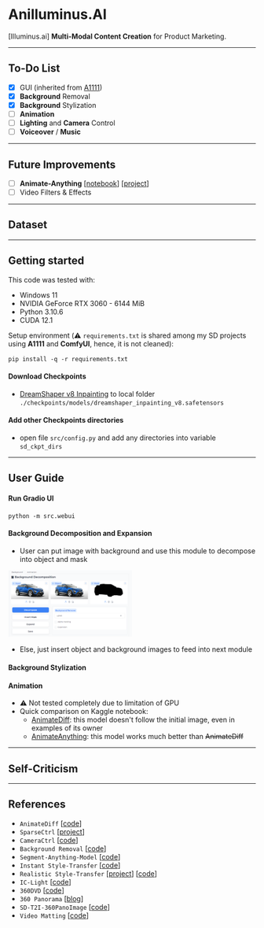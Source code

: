 # Anilluminus.AI
[Illuminus.ai] **Multi-Modal Content Creation** for Product Marketing.

--------------------------
## To-Do List

- [x] GUI (inherited from [A1111](https://github.com/AUTOMATIC1111/stable-diffusion-webui))
- [x] **Background** Removal
- [x] **Background** Stylization
- [ ] **Animation**
- [ ] **Lighting** and **Camera** Control
- [ ] **Voiceover** / **Music**

--------------------------
## Future Improvements

- [ ] **Animate-Anything** [[notebook](https://www.kaggle.com/code/mrriandmstique/animate-anything-demo/notebook)] [[project](https://github.com/alibaba/animate-anything)]
- [ ] Video Filters & Effects

--------------------------
## Dataset

--------------------------
## Getting started

This code was tested with:

* Windows 11
* NVIDIA GeForce RTX 3060 - 6144 MiB
* Python 3.10.6
* CUDA 12.1

Setup environment (⚠️ `requirements.txt` is shared among my SD projects using **A1111** and **ComfyUI**, hence, it is not cleaned):

```shell
pip install -q -r requirements.txt
```

#### Download **Checkpoints**
- [DreamShaper v8 Inpainting](https://civitai.com/models/4384) to local folder `./checkpoints/models/dreamshaper_inpainting_v8.safetensors`

#### Add other **Checkpoints** directories
- open file `src/config.py` and add any directories into variable `sd_ckpt_dirs`

--------------------------
## User Guide

#### Run **Gradio UI**
```shell
python -m src.webui
```

#### Background Decomposition and Expansion
- User can put image with background and use this module to decompose into object and mask

<img class="center" alt="teaser" src="assets/rembg_example.png" width="50%" class="center"/>

- Else, just insert object and background images to feed into next module


#### Background Stylization


#### Animation 
- ⚠️ Not tested completely due to limitation of GPU
- Quick comparison on Kaggle notebook: 
    - [AnimateDiff](https://www.kaggle.com/code/mrriandmstique/ani-mate-diff-demo): this model doesn't follow the initial image, even in examples of its owner
    - [AnimateAnything](https://www.kaggle.com/code/mrriandmstique/animate-anything-demo): this model works much better than ~~AnimateDiff~~

--------------------------
## Self-Criticism

--------------------------
## References
- `AnimateDiff` [[code](https://github.com/guoyww/AnimateDiff)]
- `SparseCtrl` [[project](https://guoyww.github.io/projects/SparseCtrl)]
- `CameraCtrl` [[code](https://github.com/hehao13/CameraCtrl)]
- `Background Removal` [[code](https://github.com/danielgatis/rembg)]
- `Segment-Anything-Model` [[code](https://github.com/continue-revolution/sd-webui-segment-anything)]
- `Instant Style-Transfer` [[code](https://github.com/instantX-research/InstantStyle)]
- `Realistic Style-Transfer` [[project](https://rongliu-leo.github.io/IPST/)] [[code](https://github.com/RongLiu-Leo/IPST)]
- `IC-Light` [[code](https://github.com/lllyasviel/IC-Light)]
- `360DVD` [[code](https://github.com/Akaneqwq/360DVD)]
- `360 Panorama` [[blog](https://virtualworlds.fun/create-360-panorama-with-stable-diffusion-and-comfyui/)]
- `SD-T2I-360PanoImage` [[code](https://github.com/ArcherFMY/SD-T2I-360PanoImage)]
- `Video Matting` [[code](https://github.com/PeterL1n/RobustVideoMatting)]
